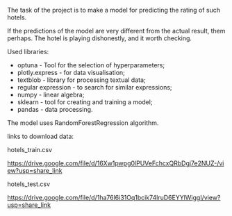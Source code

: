 The task of the project is to make a model for predicting the rating of such hotels.

If the predictions of the model are very different from the actual result, them perhaps. The hotel is playing dishonestly, and it worth checking.

Used libraries:

* optuna - Tool for the selection of hyperparameters;
* plotly.express - for data visualisation;
* textblob - library for processing textual data;
* regular expression - to search for similar expressions;
* numpy - linear algebra;
* sklearn - tool for creating and training a model;
* pandas - data processing.

The model uses RandomForestRegression algorithm.

links to download data:

hotels_train.csv

https://drive.google.com/file/d/16Xw1pwpg0lPUVeFchcxQRbDgj7e2NUZ-/view?usp=share_link

hotels_test.csv

https://drive.google.com/file/d/1ha76l6i31Oq1bcik74lruD6EYYlWiggI/view?usp=share_link